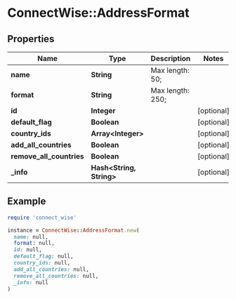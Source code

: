 # ConnectWise::AddressFormat

## Properties

| Name | Type | Description | Notes |
| ---- | ---- | ----------- | ----- |
| **name** | **String** |  Max length: 50; |  |
| **format** | **String** |  Max length: 250; |  |
| **id** | **Integer** |  | [optional] |
| **default_flag** | **Boolean** |  | [optional] |
| **country_ids** | **Array&lt;Integer&gt;** |  | [optional] |
| **add_all_countries** | **Boolean** |  | [optional] |
| **remove_all_countries** | **Boolean** |  | [optional] |
| **_info** | **Hash&lt;String, String&gt;** |  | [optional] |

## Example

```ruby
require 'connect_wise'

instance = ConnectWise::AddressFormat.new(
  name: null,
  format: null,
  id: null,
  default_flag: null,
  country_ids: null,
  add_all_countries: null,
  remove_all_countries: null,
  _info: null
)
```

